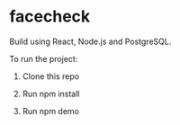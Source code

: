 # facecheck

Build using React, Node.js and PostgreSQL.

To run the project:

  1. Clone this repo

  2. Run npm install

  3. Run npm demo

